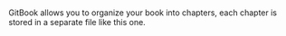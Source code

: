 # 

GitBook allows you to organize your book into chapters, each chapter is stored in a separate file like this one.



